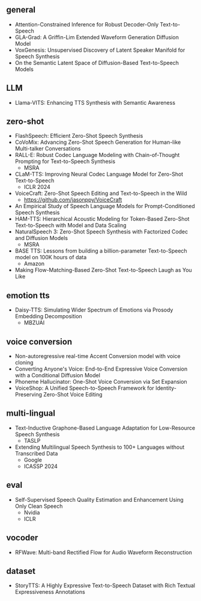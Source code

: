 ## general
- Attention-Constrained Inference for Robust Decoder-Only Text-to-Speech
- GLA-Grad: A Griffin-Lim Extended Waveform Generation Diffusion Model
- VoxGenesis: Unsupervised Discovery of Latent Speaker Manifold for Speech Synthesis
- On the Semantic Latent Space of Diffusion-Based Text-to-Speech Models
## LLM
- Llama-VITS: Enhancing TTS Synthesis with Semantic Awareness
## zero-shot
- FlashSpeech: Efficient Zero-Shot Speech Synthesis
- CoVoMix: Advancing Zero-Shot Speech Generation for Human-like Multi-talker Conversations
- RALL-E: Robust Codec Language Modeling with Chain-of-Thought Prompting for Text-to-Speech Synthesis
  - MSRA
- CLaM-TTS: Improving Neural Codec Language Model for Zero-Shot Text-to-Speech
  - ICLR 2024
- VoiceCraft: Zero-Shot Speech Editing and Text-to-Speech in the Wild
  - https://github.com/jasonppy/VoiceCraft
- An Empirical Study of Speech Language Models for Prompt-Conditioned Speech Synthesis
- HAM-TTS: Hierarchical Acoustic Modeling for Token-Based Zero-Shot Text-to-Speech with Model and Data Scaling
- NaturalSpeech 3: Zero-Shot Speech Synthesis with Factorized Codec and Diffusion Models
  - MSRA
- BASE TTS: Lessons from building a billion-parameter Text-to-Speech model on 100K hours of data
  - Amazon
- Making Flow-Matching-Based Zero-Shot Text-to-Speech Laugh as You Like
## emotion tts
- Daisy-TTS: Simulating Wider Spectrum of Emotions via Prosody Embedding Decomposition
  - MBZUAI
## voice conversion
- Non-autoregressive real-time Accent Conversion model with voice cloning
- Converting Anyone's Voice: End-to-End Expressive Voice Conversion with a Conditional Diffusion Model
- Phoneme Hallucinator: One-Shot Voice Conversion via Set Expansion
- VoiceShop: A Unified Speech-to-Speech Framework for Identity-Preserving Zero-Shot Voice Editing

## multi-lingual
- Text-Inductive Graphone-Based Language Adaptation for Low-Resource Speech Synthesis
  - TASLP
- Extending Multilingual Speech Synthesis to 100+ Languages without Transcribed Data
  - Google
  - ICASSP 2024

## eval
- Self-Supervised Speech Quality Estimation and Enhancement Using Only Clean Speech
  - Nvidia
  - ICLR

## vocoder
- RFWave: Multi-band Rectified Flow for Audio Waveform Reconstruction

## dataset
- StoryTTS: A Highly Expressive Text-to-Speech Dataset with Rich Textual Expressiveness Annotations

